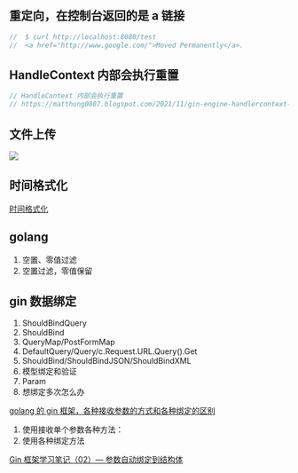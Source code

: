 ## 重定向，在控制台返回的是 a 链接

```go
//  $ curl http://localhost:8080/test
//  <a href="http://www.google.com/">Moved Permanently</a>.
```

## HandleContext 内部会执行重置

```go
// HandleContext 内部会执行重置
// https://matthung0807.blogspot.com/2021/11/gin-engine-handlercontext-func.html
```

## 文件上传

<img src="http://t-blog-images.aijs.top/img/202304241621407.webp" />

## 时间格式化

<a href="https://cloud.tencent.com/developer/article/1467743" target="_blank" >时间格式化 </a>

## golang

1. 空置、零值过滤
2. 空置过滤，零值保留

## gin 数据绑定

1. ShouldBindQuery
2. ShouldBind
3. QueryMap/PostFormMap
4. DefaultQuery/Query/c.Request.URL.Query().Get
5. ShouldBind/ShouldBindJSON/ShouldBindXML
6. 模型绑定和验证
7. Param
8. 想绑定多次怎么办

<a href="https://cloud.tencent.com/developer/article/1955340" target="_blank" >golang 的 gin 框架，各种接收参数的方式和各种绑定的区别</a>

1. 使用接收单个参数各种方法：
2. 使用各种绑定方法

<a href="https://blog.csdn.net/wohu1104/article/details/121928193" target="_blank" >Gin 框架学习笔记（02）— 参数自动绑定到结构体</a>
